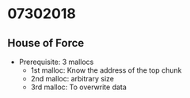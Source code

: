 # 07302018

## House of Force

- Prerequisite: 3 mallocs
    - 1st malloc: Know the address of the top chunk
    - 2nd malloc: arbitrary size
    - 3rd malloc: To overwrite data